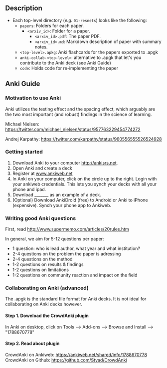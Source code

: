 
## Description
  - Each top-level directory (*e.g.* `01-resnets`) looks like the following:
    - `papers`: Folders for each paper.
      - `<arxiv_id>`: Folder for a paper.
        - `<arxiv_id>.pdf`: The paper PDF.
        - `<arxiv_id>.md`: Markdown description of paper with summary notes.
    - `<top-level>.apkg`: Anki flashcards for the papers exported to .apgk
    - `anki-collab-<top-level>`: alternative to .apgk that let's you contribute to the Anki deck (see Anki Guide)
    - `code`: Holds code for re-implementing the paper


## Anki Guide

### Motivation to use Anki
Anki utilizes the testing effect and the spacing effect, which arguably are the two most important (and robust) findings in the science of learning.

Michael Nielsen: https://twitter.com/michael_nielsen/status/957763229454774272 

Andrej Karpathy: https://twitter.com/karpathy/status/960556555526524928 

### Getting started

1. Download Anki to your computer  http://ankisrs.net. 
2. Open Anki and create a deck
3. Register at www.ankiweb.net 
4. In Anki on your computer, click on the circle up to the right. Login with your ankiweb credentials. This lets you synch your decks with all your phone and ipad. 
5. Download _______ as an example of a deck.
6. (Optional) Download AnkiDroid (free) to Android or Anki to iPhone (expensive). Synch your phone app to Ankiweb.


### Writing good Anki questions
First, read http://www.supermemo.com/articles/20rules.htm 

In general, we aim for 5-12 questions per paper:

- 1 question: who is lead author, what year and what institution?
- 2-4 questions on the problem the paper is adressing
- 2-4 questions on the method
- 1-2 questions on results & findings
- 1-2 questions on limitations
- 1-2 questions on community reaction and impact on the field


#### 

### Collaborating on Anki (advanced)
The .apgk is the standard file format for Anki decks. It is not ideal for collaborating on Anki decks however. 

#### Step 1. Download the CrowdAnki plugin 

In Anki on desktop, click on Tools  --> Add-ons  --> Browse and Install --> "1788670778"

#### Step 2. Read about plugin

CrowdAnki on Ankiweb: https://ankiweb.net/shared/info/1788670778
CrowdAnki on Github: https://github.com/Stvad/CrowdAnki


